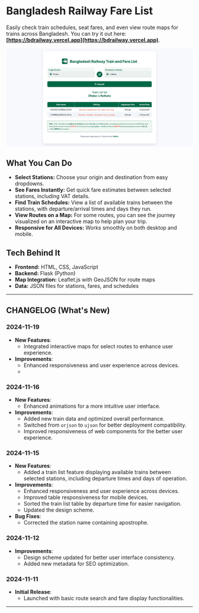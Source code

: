 # Bangladesh Railway Fare List

Easily check train schedules, seat fares, and even view route maps for trains across Bangladesh. You can try it out here: **[https://bdrailway.vercel.app](https://bdrailway.vercel.app)**.

![Bangladesh Railway Image](https://github.com/nishatrhythm/Bangladesh-Railway-Train-and-Fare-List-with-Route-Map/blob/main/images/link_share_image.png)

## What You Can Do

- **Select Stations:** Choose your origin and destination from easy dropdowns.
- **See Fares Instantly:** Get quick fare estimates between selected stations, including VAT details.
- **Find Train Schedules:** View a list of available trains between the stations, with departure/arrival times and days they run.
- **View Routes on a Map:** For some routes, you can see the journey visualized on an interactive map to help plan your trip.
- **Responsive for All Devices:** Works smoothly on both desktop and mobile.

## Tech Behind It

- **Frontend:** HTML, CSS, JavaScript
- **Backend:** Flask (Python)
- **Map Integration:** Leaflet.js with GeoJSON for route maps
- **Data:** JSON files for stations, fares, and schedules

---

## CHANGELOG (What's New)

### 2024-11-19
- **New Features**:
  - Integrated interactive maps for select routes to enhance user experience.
- **Improvements**:
  - Enhanced responsiveness and user experience across devices.
  - 
### 2024-11-16
- **New Features**:
  - Enhanced animations for a more intuitive user interface.
- **Improvements**:
  - Added new train data and optimized overall performance.
  - Switched from `orjson` to `ujson` for better deployment compatibility.
  - Improved responsiveness of web components for the better user experience.

### 2024-11-15
- **New Features**:
  - Added a train list feature displaying available trains between selected stations, including departure times and days of operation.
- **Improvements**:
  - Enhanced responsiveness and user experience across devices.
  - Improved table responsiveness for mobile devices.
  - Sorted the train list table by departure time for easier navigation.
  - Updated the design scheme.
- **Bug Fixes**:
  - Corrected the station name containing apostrophe.
    
### 2024-11-12
- **Improvements**:
  - Design scheme updated for better user interface consistency.
  - Added new metadata for SEO optimization.

### 2024-11-11
- **Initial Release**:
  - Launched with basic route search and fare display functionalities.
    
---

